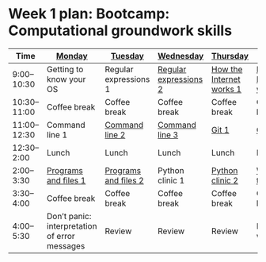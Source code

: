 # Week 1 plan: Bootcamp: Computational groundwork skills 

Time | [Monday](week_1_day_1_plan.md) |[Tuesday](week_1_day_2_plan.md) |[Wednesday](week_1_day_3_plan.md) |[Thursday](week_1_day_4_plan.md) |[Friday](week_1_day_5_plan.md) |
---- | ---- | ---- | ---- | ---- | ----
9:00–10:30 |  Getting to know your OS | Regular expressions 1 | [Regular expressions 2](regex_2.md) | [How the Internet works 1](internet_1.md) | [How the Internet works 2](internet_2.md) 
10:30–11:00 |  Coffee break | Coffee break | Coffee break | Coffee break | Coffee break 
11:00–12:30 |  Command line 1 | [Command line 2](command_line_2_djb.md) | [Command line 3](command_line_3_djb.md) | [Git 1](git_tutorial.md) | [Git 2](git_tutorial_part_2.md) 
12:30–2:00 |  Lunch | Lunch | Lunch | Lunch | Lunch 
2:00–3:30 |  [Programs and files 1](programs_and_files_1.md) | [Programs and files 2](programs_and_files_2.md) | Python clinic 1 | [Python clinic 2](python_2.html) | [Web technologies](web_technologies.md) 
3:30–4:00 |  Coffee break | Coffee break | Coffee break | Coffee break | Coffee break 
4:00–5:30 |  Don’t panic: interpretation of error messages | Review | Review | Review | Review and wrap-up 
